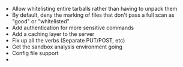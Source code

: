 * Allow whitelisting entire tarballs rather than having to unpack them
* By default, deny the marking of files that don't pass a full scan as "good" or "whitelisted"
* Add authentication for more sensitive commands
* Add a caching layer to the server
* Fix up all the verbs (Separate PUT/POST, etc)
* Get the sandbox analysis environment going
* Config file support
* 